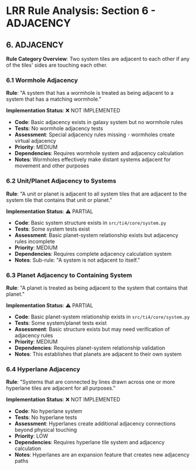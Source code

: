 # LRR Rule Analysis: Section 6 - ADJACENCY

## 6. ADJACENCY

**Rule Category Overview**: Two system tiles are adjacent to each other if any of the tiles' sides are touching each other.

### 6.1 Wormhole Adjacency
**Rule**: "A system that has a wormhole is treated as being adjacent to a system that has a matching wormhole."

**Implementation Status**: ❌ NOT IMPLEMENTED
- **Code**: Basic adjacency exists in galaxy system but no wormhole rules
- **Tests**: No wormhole adjacency tests
- **Assessment**: Special adjacency rules missing - wormholes create virtual adjacency
- **Priority**: MEDIUM
- **Dependencies**: Requires wormhole system and adjacency calculation
- **Notes**: Wormholes effectively make distant systems adjacent for movement and other purposes

### 6.2 Unit/Planet Adjacency to Systems
**Rule**: "A unit or planet is adjacent to all system tiles that are adjacent to the system tile that contains that unit or planet."

**Implementation Status**: ⚠️ PARTIAL
- **Code**: Basic system structure exists in `src/ti4/core/system.py`
- **Tests**: Some system tests exist
- **Assessment**: Basic planet-system relationship exists but adjacency rules incomplete
- **Priority**: MEDIUM
- **Dependencies**: Requires complete adjacency calculation system
- **Notes**: Sub-rule: "A system is not adjacent to itself."

### 6.3 Planet Adjacency to Containing System
**Rule**: "A planet is treated as being adjacent to the system that contains that planet."

**Implementation Status**: ⚠️ PARTIAL
- **Code**: Basic planet-system relationship exists in `src/ti4/core/system.py`
- **Tests**: Some system/planet tests exist
- **Assessment**: Basic structure exists but may need verification of adjacency rules
- **Priority**: MEDIUM
- **Dependencies**: Requires planet-system relationship validation
- **Notes**: This establishes that planets are adjacent to their own system

### 6.4 Hyperlane Adjacency
**Rule**: "Systems that are connected by lines drawn across one or more hyperlane tiles are adjacent for all purposes."

**Implementation Status**: ❌ NOT IMPLEMENTED
- **Code**: No hyperlane system
- **Tests**: No hyperlane tests
- **Assessment**: Hyperlanes create additional adjacency connections beyond physical touching
- **Priority**: LOW
- **Dependencies**: Requires hyperlane tile system and adjacency calculation
- **Notes**: Hyperlanes are an expansion feature that creates new adjacency paths